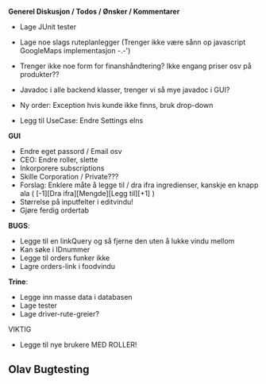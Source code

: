 **Generel Diskusjon / Todos / Ønsker / Kommentarer**

- Lage JUnit tester
- Lage noe slags ruteplanlegger (Trenger ikke være sånn op javascript GoogleMaps implementasjon -.-')
- Trenger ikke noe form for finanshåndtering? Ikke engang priser osv på produkter??
- Javadoc i alle backend klasser, trenger vi så mye javadoc i GUI?
- Ny order: Exception hvis kunde ikke finns, bruk drop-down

- Legg til UseCase: Endre Settings elns

**GUI**
- Endre eget passord / Email osv
- CEO: Endre roller, slette
- Inkorporere subscriptions
- Skille Corporation / Private???
- Forslag: Enklere måte å legge til / dra ifra ingredienser, kanskje en knapp ala
	( [-1][Dra ifra][Mengde][Legg til][+1] )
- Størrelse på inputfelter i editvindu!
- Gjøre ferdig ordertab

**BUGS**:
- Legge til en linkQuery og så fjerne den uten å lukke vindu mellom
- Kan søke i IDnummer
- Legge til orders funker ikke
- Lagre orders-link i foodvindu

**Trine**:
- Legge inn masse data i databasen
- Lage tester
- Lage driver-rute-greier?

VIKTIG
- Legge til nye brukere MED ROLLER!

**Olav Bugtesting**
-